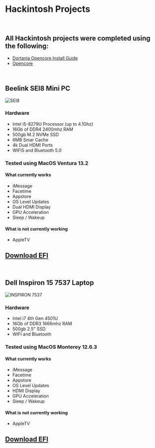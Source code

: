 # Hackintosh Projects
&nbsp;
## All Hackintosh projects were completed using the following:


- [Dortania Opencore Install Guide](https://dortania.github.io/OpenCore-Install-Guide/)
- [Opencore](https://github.com/acidanthera/OpenCorePkg)


&nbsp;
## Beelink SEI8 Mini PC
![SEI8](https://bananaknights.com/SEI8.png)
### Hardware
- Intel i5-8279U Processor (up to 4.1Ghz)
- 16Gb of DDR4 2400mhz RAM
- 500gb M.2 NVMe SSD
- 6MB Smar Cache
- 4k Dual HDMI Ports
- WIFI5 and Bluetooth 5.0

### Tested using MacOS Ventura 13.2

#### What currently works
- iMessage
- Facetime
- Appstore
- OS Level Updates
- Dual HDMI Display
- GPU Acceleration
- Sleep / Wakeup

#### What is not currently working
- AppleTV

## [Download EFI](https://bananaknights.com/EFISEI8.7z)

&nbsp;
## Dell Inspiron 15 7537 Laptop
![INSPIRON 7537](https://bananaknights.com/7537.png)
### Hardware
- Intel i7 4th Gen 4501U
- 16Gb of DDR3 1666mhz RAM
- 500gb 2.5" SSD
- WIFI and Bluetooth

### Tested using MacOS Monterey 12.6.3

#### What currently works
- iMessage
- Facetime
- Appstore
- OS Level Updates
- HDMI Display
- GPU Acceleration
- Sleep / Wakeup

#### What is not currently working
- AppleTV

## [Download EFI](https://bananaknights.com/EFI7537.7z)
